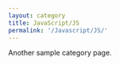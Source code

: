 ```yaml
---
layout: category
title: JavaScript/JS
permalink: '/Javascript/JS/'
---
```


Another sample category page.
